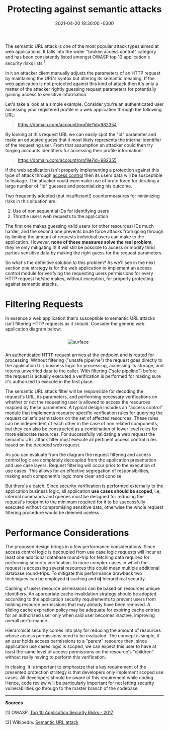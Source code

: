 ﻿---
layout: post
title: "Protecting against semantic attacks"
date: 2021-04-20 18:30:00 -0300
tags: security system-design
---

The semantic URL attack is one of the most popular attack types aimed at web applications. It falls into the wider "broken access control" category and has been consistently listed amongst OWASP top 10 application's security risks lists <sup>1</sup>.

In it an attacker client manually adjusts the parameters of an HTTP request by maintaining the URL's syntax but altering its semantic meaning. If the web application is not protected against this kind of attack then it's only a matter of the attacker rightly guessing request parameters for potentially gaining access to sensitive information.

Let's take a look at a simple example. Consider you're an authenticated user accessing your registered profile in a web application through the following URL:

> https://domain.com/account/profile?id=982354


By looking at this request URL we can easily spot the "id" parameter and make an educated guess that it most likely represents the internal identifier of the requesting user. From that assumption an attacker could then try forging accounts identifiers for accessing their profile information:

> https://domain.com/account/profile?id=982355

If the web application isn't properly implementing a protection against this type of attack through <u>access control</u> then its users data will be susceptible to leakage. The attacker could even make use of brute force for iterating a large number of "id" guesses and potentializing his outcome.

Two frequently adopted (but insufficient!) countermeasures for minimizing risks in this situation are:

1. Use of non sequential IDs for identifying users
1. Throttle users web requests to the application

The first one makes guessing valid users (or other resources) IDs much harder, and the second one prevents brute force attacks from going through by limiting the amount of requests individual users can make to the application. However, <b>none of these measures solve the real problem</b>, they're only mitigating it! It will still be possible to access or modify thrid parties sensitive data by making the right guess for the request parameters.

So what's the definitive solution to this problem? As we'll see in the next section one strategy is for the web application to implement an access control module for verifying the requesting users permissions for every HTTP request he/she makes, without exception, for properly protecting against semantic attacks.

Filtering Requests
============

In essence a web application that's susceptible to semantic URL attacks isn't filtering HTTP requests as it should. Consider the generic web application diagram below:

<p align="center">
  <img style="max-width: 100%; max-height: 480px; margin: 10px 0 10px -40px" src="{{ site.baseurl }}/images/p27/semantic-attack-filter.PNG" alt="surface"/>
</p>

An authenticated HTTP request arrives at the endpoint and is routed for processing. Without filtering ("unsafe pipeline") the request goes directly to the application UI / business logic for processing, accessing its storage, and returns unverified data to the caller. With filtering ("safe pipeline") before the request is actually executed a verification is performed for making sure it's authorized to execute in the first place.

The semantic URL attack filter will be responsible for decoding the request's URL, its parameters, and performing necessary verifications on whether or not the requesting user is allowed to access the resources mapped by these parameters. A typical design includes an "access control" module that implements resource specific verification rules for querying the request caller's permissions on the set of affected resources. These rules can be independent of each other in the case of non related components, but they can also be constructed as a combination of lower level rules for more elaborate resources. For successfully validating a web request the semantic URL attack filter must execute all pertinent access control rules based on the decoded web request.

As you can evaluate from the diagram the request filtering and access control logic are completely decoupled from the application presentation and use case layers. Request filtering will occur prior to the execution of use cases. This allows for an effective segregation of responsibilities, making each component's logic more clear and concise.

But there's a catch. Since security verification is performed externally to the application business logic, all application <b>use cases should be scoped</b>, i.e, internal commands and queries must be designed for reducing the request's footprint to the minimum required for it to be successfully executed without compromising sensitive data, otherwise the whole request filtering procedure would be deemed useless.

Performance Considerations
============

The proposed design brings in a few performance considerations. Since access control logic is decoupled from use case logic requests will incur at least one additional database round-trip for fetching data required for performing security verification. In more complex cases in which the request is accessing several resources this could mean multiple additional database round-trips. To mitigate this performance drawback two techniques can be employed <b>i)</b> caching and <b>ii)</b> hierarchical security.

Caching of users resource permissions can be based on resources unique identifiers. An appropriate cache invalidation strategy should be adopted according to the application security requirements to prevent users from holding resource permissions that may already have been removed. A sliding cache expiration policy may be adequate for expiring cache entries for an authorized user only when said user becomes inactive, improving overall performance.

Hierarchical security comes into play for reducing the amount of resources whose access permissions need to be evaluated. The concept is simple, if an user holds access permissions to a "parent" resource then, since application use cases logic is scoped, we can expect this user to have at least the same level of access permissions on the resource's "children" without really having to perform this verification.

In closing, it is important to emphasize that a key requirement of the presented protection strategy is that developers only implement scoped use cases. All developers should be aware of this requirement while coding. Hence, code review will be particularly important for not letting security vulnerabilities go through to the master branch of the codebase.

---

<b>Sources</b>

[1] OWASP. [Top 10 Application Security Risks - 2017](https://owasp.org/www-project-top-ten/2017/Top_10)

[2] Wikipedia. [Semantic URL attack](https://en.wikipedia.org/wiki/Semantic_URL_attack)
